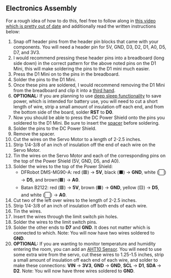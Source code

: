 ## Electronics Assembly
For a rough idea of how to do this, feel free to follow along in [this video which is pretty out of date](https://www.youtube.com/watch?v=D073FX6kdh8) and additionally read the written instructions below:

1. Snap off header pins from the header pin blocks that came with your components. You will need a header pin for 5V, GND, D3, D2, D1, A0, D5, D7, and 3V3.
2. I would recommend pressing these header pins into a breadboard (long side down) in the correct pattern for the above noted pins on the D1 Mini, this will make soldering the pins to the D1 mini much easier.
3. Press the D1 Mini on to the pins in the breadboard.
4. Solder the pins to the D1 Mini.
5. Once these pins are soldered, I would recommend removing the D1 Mini from the breadboard and clip it into a [third hand](https://en.wikipedia.org/wiki/Helping_hand_(tool)).
6. **OPTIONAL:** If you are planning to use [deep sleep functionality](https://esphome.io/components/deep_sleep.html) to save power, which is intended for battery use, you will need to cut a short length of wire, strip a small amount of insulation off each end, and from the bottom side of the board, solder **RST** to **D0**.
7. Now you should be able to press the DC Power Shield onto the pins you soldered to the D1 Mini. Be sure to insert the [spacer](https://www.printables.com/model/259295-esp-shield-solder-spacer) before soldering.
8. Solder the pins to the DC Power Shield.
9. Remove the spacer.
10. Cut the wires on the Servo Motor to a length of 2-2.5 inches.
11. Strip 1/4-3/8 of an inch of insulation off the end of each wire on the Servo Motor.
12. Tin the wires on the Servo Motor and each of the corresponding pins on the top of the Power Shield (5V, GND, D5, and A0).
13. Solder the wires to the top of the Power Shield:
    - DFRobot DMS-MG90-A: red (🟥) -> **5V**, black (⬛) -> **GND**, white (⬜) -> **D5**, and brown(🟫) -> **A0**.
    - Batan B2122: red (🟥) -> **5V**, brown (🟫) -> **GND**, yellow (🟨) -> **D5**, and white (⬜) -> **A0**.
14. Cut two of the left over wires to the length of 2-2.5 inches.
15. Strip 1/4-3/8 of an inch of insulation off both ends of each wire.
16. Tin the wires.
17. Insert the wires through the limit switch pin holes.
18. Solder the wires to the limit switch pins.
19. Solder the other ends to **D7** and **GND**. It does not matter which is connected to which. Note: You will now have two wires soldered to **GND**.
20. **OPTIONAL:** If you are wanting to monitor temperature and humidity entering the room, you can add an [AHT10 Sensor](https://esphome.io/components/sensor/aht10.html). You will need to use some extra wire from the servo, cut these wires to 1.25-1.5 inches, strip a small amount of insulation off each end of each wire, and solder to make these connections: **VIN** -> **3V3**, **GND** -> **GND**, **SCL** -> **D1**, **SDA** -> **D2**. Note: You will now have three wires soldered to **GND**.
